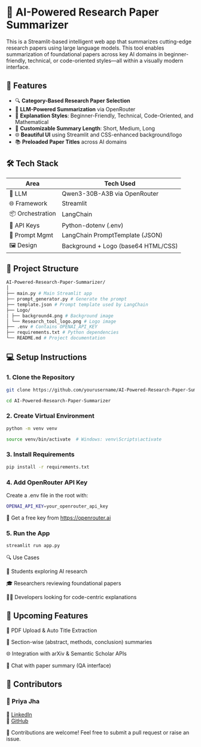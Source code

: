 # 🤖 AI-Powered Research Paper Summarizer

This is a Streamlit-based intelligent web app that summarizes cutting-edge research papers using large language models. This tool enables summarization of foundational papers across key AI domains in beginner-friendly, technical, or code-oriented styles—all within a visually modern interface.

## 🚀 Features

- 🔍 **Category-Based Research Paper Selection**
- 🧠 **LLM-Powered Summarization** via OpenRouter
- 🎨 **Explanation Styles**: Beginner-Friendly, Technical, Code-Oriented, and Mathematical
- 📏 **Customizable Summary Length**: Short, Medium, Long
- 🌐 **Beautiful UI** using Streamlit and CSS-enhanced background/logo
- 📚 **Preloaded Paper Titles** across AI domains

## 🛠️ Tech Stack

| Area         | Tech Used                           |
|--------------|--------------------------------------|
| 🧠 LLM        | Qwen3-30B-A3B via OpenRouter        |
| 🌐 Framework | Streamlit                          |
| 📦 Orchestration | LangChain                      |
| 🔐 API Keys   | Python-dotenv (.env)               |
| 📄 Prompt Mgmt| LangChain PromptTemplate (JSON)    |
| 🖼️ Design     | Background + Logo (base64 HTML/CSS) |


## 📁 Project Structure
```bash
AI-Powered-Research-Paper-Summarizer/
│
├── main.py # Main Streamlit app
├── prompt_generator.py # Generate the prompt
├── template.json # Prompt template used by LangChain
├── Logo/
│ ├── background4.png # Background image
│ └── Research_tool_logo.png # Logo image
├── .env # Contains OPENAI_API_KEY
├── requirements.txt # Python dependencies
└── README.md # Project documentation
```
## 💻 Setup Instructions

### 1. Clone the Repository
```bash
git clone https://github.com/yourusername/AI-Powered-Research-Paper-Summarizer.git

cd AI-Powered-Research-Paper-Summarizer
```
### 2. Create Virtual Environment
```bash
python -m venv venv

source venv/bin/activate  # Windows: venv\Scripts\activate
```
### 3. Install Requirements
```bash
pip install -r requirements.txt
```
### 4. Add OpenRouter API Key

Create a .env file in the root with:
```bash
OPENAI_API_KEY=your_openrouter_api_key
```
🔑 Get a free key from https://openrouter.ai

### 5. Run the App
```bash
streamlit run app.py
```

🔍 Use Cases

📖 Students exploring AI research

🎓 Researchers reviewing foundational papers

👨‍💻 Developers looking for code-centric explanations

## 🌟 Upcoming Features

📄 PDF Upload & Auto Title Extraction

🧠 Section-wise (abstract, methods, conclusion) summaries

🌐 Integration with arXiv & Semantic Scholar APIs

💬 Chat with paper summary (QA interface)



## 🤝 Contributors

### 👤 Priya Jha  
🔗 [LinkedIn](https://www.linkedin.com/in/priya-jha-66a2841a7/)  
🐙 [GitHub](https://github.com/Priyajha4203)

🙌 Contributions are welcome! Feel free to submit a pull request or raise an issue.

